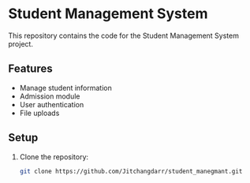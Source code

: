 # Student Management System

This repository contains the code for the Student Management System project.

## Features

- Manage student information
- Admission module
- User authentication
- File uploads

## Setup

1. Clone the repository:
   ```bash
   git clone https://github.com/Jitchangdarr/student_manegmant.git

